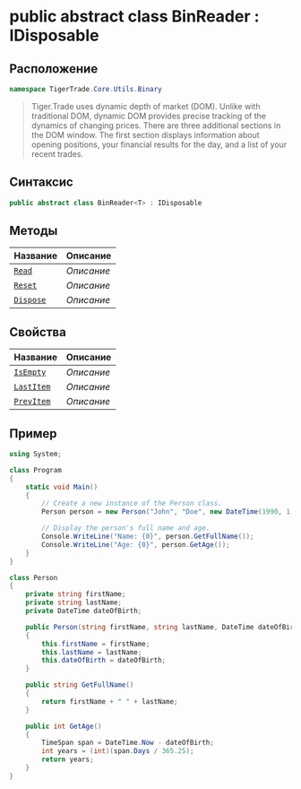 
# public abstract class BinReader<T> : IDisposable
## Расположение
```csharp
namespace TigerTrade.Core.Utils.Binary
```



> Tiger.Trade uses dynamic depth of market (DOM). Unlike with traditional DOM, dynamic DOM provides precise tracking of the dynamics of changing prices. There are three additional sections in the DOM window. The first section displays information about opening positions, your financial results for the day, and a list of your recent trades.

## Синтаксис
```csharp
public abstract class BinReader<T> : IDisposable
```


## Методы
| Название | Описание |
| --- | --- |
| [`Read`](./BinReader`1.cs/Методы/Read.md) | *Описание* |
| [`Reset`](./BinReader`1.cs/Методы/Reset.md) | *Описание* |
| [`Dispose`](./BinReader`1.cs/Методы/Dispose.md) | *Описание* |

## Свойства
| Название | Описание |
| --- | --- |
| [`IsEmpty`](./BinReader`1.cs/Свойства/IsEmpty.md) | *Описание* |
| [`LastItem`](./BinReader`1.cs/Свойства/LastItem.md) | *Описание* |
| [`PrevItem`](./BinReader`1.cs/Свойства/PrevItem.md) | *Описание* |


## Пример
```csharp
using System;

class Program
{
    static void Main()
    {
        // Create a new instance of the Person class.
        Person person = new Person("John", "Doe", new DateTime(1990, 1, 1));

        // Display the person's full name and age.
        Console.WriteLine("Name: {0}", person.GetFullName());
        Console.WriteLine("Age: {0}", person.GetAge());
    }
}

class Person
{
    private string firstName;
    private string lastName;
    private DateTime dateOfBirth;

    public Person(string firstName, string lastName, DateTime dateOfBirth)
    {
        this.firstName = firstName;
        this.lastName = lastName;
        this.dateOfBirth = dateOfBirth;
    }

    public string GetFullName()
    {
        return firstName + " " + lastName;
    }

    public int GetAge()
    {
        TimeSpan span = DateTime.Now - dateOfBirth;
        int years = (int)(span.Days / 365.25);
        return years;
    }
}
```

